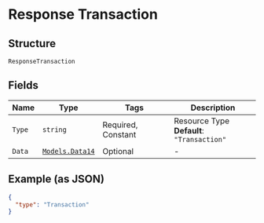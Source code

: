 
# Response Transaction

## Structure

`ResponseTransaction`

## Fields

| Name | Type | Tags | Description |
|  --- | --- | --- | --- |
| `Type` | `string` | Required, Constant | Resource Type<br>**Default**: `"Transaction"` |
| `Data` | [`Models.Data14`](../../doc/models/data-14.md) | Optional | - |

## Example (as JSON)

```json
{
  "type": "Transaction"
}
```

